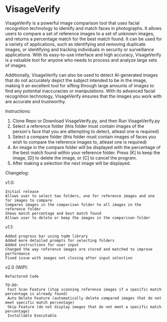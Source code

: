 # VisageVerify
 VisageVerify is a powerful image comparison tool that uses facial recognition technology to identify and match faces in photographs. It allows users to compare a set of reference images to a set of unknown images, and returns a percentage match for the best match found. It can be used for a variety of applications, such as identifying and removing duplicate images, or identifying and tracking individuals in security or surveillance applications. With its easy-to-use interface and high accuracy, VisageVerify is a valuable tool for anyone who needs to process and analyze large sets of images. 

 Additionally, VisageVerify can also be used to detect AI-generated images that do not accurately depict the subject intended to be in the image, making it an excellent tool for sifting through large amounts of images to find any potential inaccuracies or manipulations. With its advanced facial recognition technology, VisageVerify ensures that the images you work with are accurate and trustworthy.
 

Instructions:
 1. Clone Repo or Download VisageVerify.py, and then Run VisageVerify.py
 2. Select a reference folder (this folder must contain images of the person's face that you are attempting to detect, atleast one is required)
 3. Select a compare folder (this folder must contain images of faces you wish to compare the reference images to, atleast one is required)
 4. An image in the compare folder will be displayed with the percentage of the best match found within your reference folder. Press [K] to keep the image, [D] to delete the image, or [C] to cancel the program.
 5. After making a selection the next image will be displayed.


Changelog:

v1.0:

    Initial release
    Allows user to select two folders, one for reference images and one for images to compare
    Compares images in the comparison folder to all images in the reference folder
    Shows match percentage and best match found
    Allows user to delete or keep the images in the comparison folder

v1.1:

    Added progress bar using tqdm library
    Added more detailed prompts for selecting folders
    Added instructions for user input 
    Changed the way reference images are stored and matched to improve performance
    Fixed issue with images not closing after input selection

v2.0 (WIP):

    Refactored Code

    TO-DO: 
     Fast Scan Feature (stop scanning reference images if a specific match percentage is already found)
     Auto Delete Feature (automatically delete compared images that do not meet specific match percentage)
     Skip Feature (do not display images that do not meet a specific match percentage)
     Installable Executable